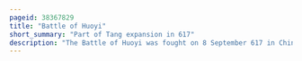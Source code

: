 ```yaml
---
pageid: 38367829
title: "Battle of Huoyi"
short_summary: "Part of Tang expansion in 617"
description: "The Battle of Huoyi was fought on 8 September 617 in China between the rebel Duke of Tang Li Yuan and the Army of the Ruling Sui Dynasty. Li Yuan was moving south along the Fen River toward the imperial Capital Daxingcheng with an Army of around 25000. His Advance was stalled for two Weeks due to heavy Rains and he was greeted by an elite sui Army of 20000 Men in the Town of Huoyi. Li Yuan's Cavalry under the Command of his two eldest Sons lured the Sui out of the Protection of the City Walls but in the first Clash between the two main Armies li Yuan's Forces were initially driven back. At that point, possibly due to a stratagem on Li Yuan's behalf, the arrival of the rest of the rebel army, or to the flanking maneuver of Li Yuan's cavalry, which had gotten behind the Sui army, the Sui troops collapsed and routed, fleeing back towards Huoyi. The Cavalry of li Yuan however cut off their Retreat. The Battle was followed by the Capture of weakly-defended Huoyi and the Advance on Daxingcheng which fell in November to the Rebels. In the next Year, Li Yuan deposed the Sui and proclaimed himself Emperor, beginning the Tang Dynasty."
---
```

